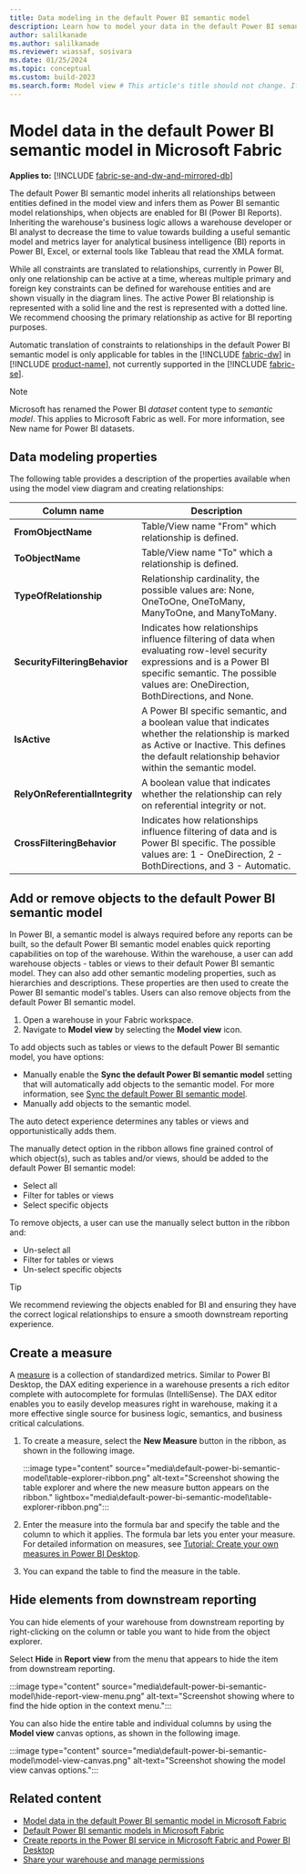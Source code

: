 ```yaml
---
title: Data modeling in the default Power BI semantic model
description: Learn how to model your data in the default Power BI semantic model in Microsoft Fabric.
author: salilkanade
ms.author: salilkanade
ms.reviewer: wiassaf, sosivara
ms.date: 01/25/2024
ms.topic: conceptual
ms.custom: build-2023
ms.search.form: Model view # This article's title should not change. If so, contact engineering.
---
```

# Model data in the default Power BI semantic model in Microsoft Fabric

**Applies to:** [!INCLUDE [fabric-se-and-dw-and-mirrored-db](includes/applies-to-version/fabric-se-and-dw-and-mirrored-db.md)]

The default Power BI semantic model inherits all relationships between entities defined in the model view and infers them as Power BI semantic model relationships, when objects are enabled for BI (Power BI Reports). Inheriting the warehouse's business logic allows a warehouse developer or BI analyst to decrease the time to value towards building a useful semantic model and metrics layer for analytical business intelligence (BI) reports in Power BI, Excel, or external tools like Tableau that read the XMLA format.

While all constraints are translated to relationships, currently in Power BI, only one relationship can be active at a time, whereas multiple primary and foreign key constraints can be defined for warehouse entities and are shown visually in the diagram lines. The active Power BI relationship is represented with a solid line and the rest is represented with a dotted line. We recommend choosing the primary relationship as active for BI reporting purposes.

Automatic translation of constraints to relationships in the default Power BI semantic model is only applicable for tables in the [!INCLUDE [fabric-dw](includes/fabric-dw.md)] in [!INCLUDE [product-name](../includes/product-name.md)], not currently supported in the [!INCLUDE [fabric-se](includes/fabric-se.md)].

> [!NOTE]
> Microsoft has renamed the Power BI *dataset* content type to *semantic model*. This applies to Microsoft Fabric as well. For more information, see New name for Power BI datasets.

## Data modeling properties

The following table provides a description of the properties available when using the model view diagram and creating relationships:

| **Column name** | **Description** |
|---|---|
| **FromObjectName** | Table/View name "From" which relationship is defined. |
| **ToObjectName** | Table/View name "To" which a relationship is defined. |
| **TypeOfRelationship** | Relationship cardinality, the possible values are: None, OneToOne, OneToMany, ManyToOne, and ManyToMany. |
| **SecurityFilteringBehavior** | Indicates how relationships influence filtering of data when evaluating row-level security expressions and is a Power BI specific semantic. The possible values are: OneDirection, BothDirections, and None. |
| **IsActive** | A Power BI specific semantic, and a boolean value that indicates whether the relationship is marked as Active or Inactive. This defines the default relationship behavior within the semantic model. |
| **RelyOnReferentialIntegrity** | A boolean value that indicates whether the relationship can rely on referential integrity or not. |
| **CrossFilteringBehavior** | Indicates how relationships influence filtering of data and is Power BI specific. The possible values are: 1 - OneDirection, 2 - BothDirections, and 3 - Automatic. |

## Add or remove objects to the default Power BI semantic model

In Power BI, a semantic model is always required before any reports can be built, so the default Power BI semantic model enables quick reporting capabilities on top of the warehouse. Within the warehouse, a user can add warehouse objects - tables or views to their default Power BI semantic model. They can also add other semantic modeling properties, such as hierarchies and descriptions. These properties are then used to create the Power BI semantic model's tables. Users can also remove objects from the default Power BI semantic model.

1. Open a warehouse in your Fabric workspace.
1. Navigate to **Model view** by selecting the **Model view** icon.

To add objects such as tables or views to the default Power BI semantic model, you have options:

- Manually enable the **Sync the default Power BI semantic model** setting that will automatically add objects to the semantic model. For more information, see [Sync the default Power BI semantic model](semantic-models.md#sync-the-default-power-bi-semantic-model).
- Manually add objects to the semantic model.

The auto detect experience determines any tables or views and opportunistically adds them.

The manually detect option in the ribbon allows fine grained control of which object(s), such as tables and/or views, should be added to the default Power BI semantic model:

- Select all
- Filter for tables or views
- Select specific objects

To remove objects, a user can use the manually select button in the ribbon and:

- Un-select all
- Filter for tables or views
- Un-select specific objects

> [!TIP]
> We recommend reviewing the objects enabled for BI and ensuring they have the correct logical relationships to ensure a smooth downstream reporting experience.

## Create a measure

A [measure](/power-bi/transform-model/desktop-measures) is a collection of standardized metrics. Similar to Power BI Desktop, the DAX editing experience in a warehouse presents a rich editor complete with autocomplete for formulas (IntelliSense). The DAX editor enables you to easily develop measures right in warehouse, making it a more effective single source for business logic, semantics, and business critical calculations.

1. To create a measure, select the **New Measure** button in the ribbon, as shown in the following image.

    :::image type="content" source="media\default-power-bi-semantic-model\table-explorer-ribbon.png" alt-text="Screenshot showing the table explorer and where the new measure button appears on the ribbon." lightbox="media\default-power-bi-semantic-model\table-explorer-ribbon.png":::

1. Enter the measure into the formula bar and specify the table and the column to which it applies. The formula bar lets you enter your measure. For detailed information on measures, see [Tutorial: Create your own measures in Power BI Desktop](/power-bi/transform-model/desktop-tutorial-create-measures).

1. You can expand the table to find the measure in the table.

## Hide elements from downstream reporting

You can hide elements of your warehouse from downstream reporting by right-clicking on the column or table you want to hide from the object explorer. 

Select **Hide** in **Report view** from the menu that appears to hide the item from downstream reporting.

:::image type="content" source="media\default-power-bi-semantic-model\hide-report-view-menu.png" alt-text="Screenshot showing where to find the hide option in the context menu.":::

You can also hide the entire table and individual columns by using the **Model view** canvas options, as shown in the following image.

:::image type="content" source="media\default-power-bi-semantic-model\model-view-canvas.png" alt-text="Screenshot showing the model view canvas options.":::

## Related content

- [Model data in the default Power BI semantic model in Microsoft Fabric](default-power-bi-semantic-model.md)
- [Default Power BI semantic models in Microsoft Fabric](semantic-models.md)
- [Create reports in the Power BI service in Microsoft Fabric and Power BI Desktop](reports-power-bi-service.md)
- [Share your warehouse and manage permissions](share-warehouse-manage-permissions.md)
